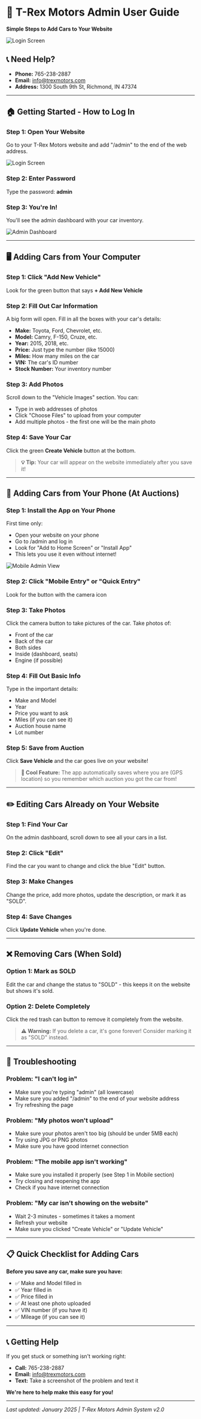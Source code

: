 # 🦖 T-Rex Motors Admin User Guide

**Simple Steps to Add Cars to Your Website**

![Login Screen](screenshots/01-login-screen.png)

## 📞 Need Help?
- **Phone:** 765-238-2887
- **Email:** info@trexmotors.com  
- **Address:** 1300 South 9th St, Richmond, IN 47374

---

## 🏠 Getting Started - How to Log In

### Step 1: Open Your Website
Go to your T-Rex Motors website and add "/admin" to the end of the web address.

![Login Screen](screenshots/01-login-screen.png)

### Step 2: Enter Password  
Type the password: **admin**

### Step 3: You're In!
You'll see the admin dashboard with your car inventory.

![Admin Dashboard](screenshots/02-admin-dashboard.png)

---

## 🖥️ Adding Cars from Your Computer

### Step 1: Click "Add New Vehicle"
Look for the green button that says **+ Add New Vehicle**

### Step 2: Fill Out Car Information
A big form will open. Fill in all the boxes with your car's details:
- **Make:** Toyota, Ford, Chevrolet, etc.
- **Model:** Camry, F-150, Cruze, etc.  
- **Year:** 2015, 2018, etc.
- **Price:** Just type the number (like 15000)
- **Miles:** How many miles on the car
- **VIN:** The car's ID number
- **Stock Number:** Your inventory number

### Step 3: Add Photos
Scroll down to the "Vehicle Images" section. You can:
- Type in web addresses of photos
- Click "Choose Files" to upload from your computer  
- Add multiple photos - the first one will be the main photo

### Step 4: Save Your Car
Click the green **Create Vehicle** button at the bottom.

> **💡 Tip:** Your car will appear on the website immediately after you save it!

---

## 📱 Adding Cars from Your Phone (At Auctions)

### Step 1: Install the App on Your Phone
First time only:
- Open your website on your phone
- Go to /admin and log in
- Look for "Add to Home Screen" or "Install App"
- This lets you use it even without internet!

![Mobile Admin View](screenshots/03-mobile-admin.png)

### Step 2: Click "Mobile Entry" or "Quick Entry"
Look for the button with the camera icon

### Step 3: Take Photos
Click the camera button to take pictures of the car. Take photos of:
- Front of the car
- Back of the car
- Both sides
- Inside (dashboard, seats)
- Engine (if possible)

### Step 4: Fill Out Basic Info
Type in the important details:
- Make and Model
- Year
- Price you want to ask
- Miles (if you can see it)
- Auction house name
- Lot number

### Step 5: Save from Auction
Click **Save Vehicle** and the car goes live on your website!

> **📍 Cool Feature:** The app automatically saves where you are (GPS location) so you remember which auction you got the car from!

---

## ✏️ Editing Cars Already on Your Website

### Step 1: Find Your Car
On the admin dashboard, scroll down to see all your cars in a list.

### Step 2: Click "Edit"
Find the car you want to change and click the blue "Edit" button.

### Step 3: Make Changes
Change the price, add more photos, update the description, or mark it as "SOLD".

### Step 4: Save Changes
Click **Update Vehicle** when you're done.

---

## ❌ Removing Cars (When Sold)

### Option 1: Mark as SOLD
Edit the car and change the status to "SOLD" - this keeps it on the website but shows it's sold.

### Option 2: Delete Completely  
Click the red trash can button to remove it completely from the website.

> **⚠️ Warning:** If you delete a car, it's gone forever! Consider marking it as "SOLD" instead.

---

## 🔧 Troubleshooting

### Problem: "I can't log in"
- Make sure you're typing "admin" (all lowercase)
- Make sure you added "/admin" to the end of your website address
- Try refreshing the page

### Problem: "My photos won't upload"
- Make sure your photos aren't too big (should be under 5MB each)
- Try using JPG or PNG photos
- Make sure you have good internet connection

### Problem: "The mobile app isn't working"
- Make sure you installed it properly (see Step 1 in Mobile section)
- Try closing and reopening the app
- Check if you have internet connection

### Problem: "My car isn't showing on the website"
- Wait 2-3 minutes - sometimes it takes a moment
- Refresh your website
- Make sure you clicked "Create Vehicle" or "Update Vehicle"

---

## 📋 Quick Checklist for Adding Cars

**Before you save any car, make sure you have:**
- ✅ Make and Model filled in
- ✅ Year filled in
- ✅ Price filled in
- ✅ At least one photo uploaded
- ✅ VIN number (if you have it)
- ✅ Mileage (if you can see it)

---

## 📞 Getting Help

If you get stuck or something isn't working right:
- **Call:** 765-238-2887
- **Email:** info@trexmotors.com
- **Text:** Take a screenshot of the problem and text it

**We're here to help make this easy for you!**

---

*Last updated: January 2025 | T-Rex Motors Admin System v2.0*